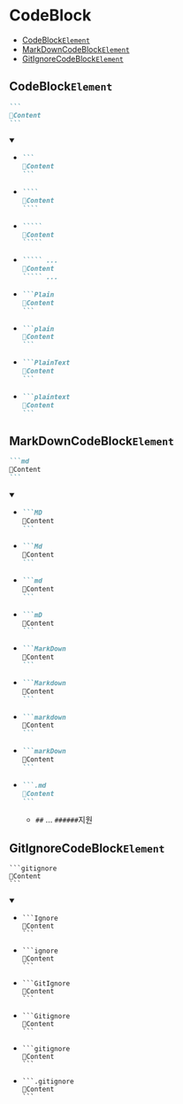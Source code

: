 # CodeBlock
- [CodeBlock`Element`](#codeblockelement)
- [MarkDownCodeBlock`Element`](#markdowncodeblockelement)
- [GitIgnoreCodeBlock`Element`](#gitignorecodeblockelement)


## CodeBlock`Element`
````md
```
📌Content
```
````
<details open>
  <summary></summary>

- ````md
  ```
  📌Content
  ```
  ````
- `````md
  ````
  📌Content
  ````
  `````
- ``````md
  `````
  📌Content
  `````
  ``````
- ``````md
  ````` ...
  📌Content
  ````` ...
  ``````  
- ````md
  ```Plain
  📌Content
  ```
  ````
- ````md
  ```plain
  📌Content
  ```
  ````
- ````md
  ```PlainText
  📌Content
  ```
  ````
- ````md
  ```plaintext
  📌Content
  ```
  ````
</details>


## MarkDownCodeBlock`Element`
````md
```md
📌Content
```
````
<details open>
    <summary></summary>
    
- ````md
  ```MD
  📌Content
  ```
  ````
- ````md
  ```Md
  📌Content
  ```
  ````
- ````md
  ```md
  📌Content
  ```
  ````
- ````md
  ```mD
  📌Content
  ```
  ````
- ````md
  ```MarkDown
  📌Content
  ```
  ````
- ````md
  ```Markdown
  📌Content
  ```
  ````
- ````md
  ```markdown
  📌Content
  ```
  ````
- ````md
  ```markDown
  📌Content
  ```
  ````
- ````md
  ```.md
  📌Content
  ```
  ````
  - `##` ... `######`지원  
</details>


## GitIgnoreCodeBlock`Element`
````
```gitignore
📌Content
```
````
<details open>
    <summary></summary>

- ````
  ```Ignore
  📌Content
  ```
  ````
- ````
  ```ignore
  📌Content
  ```
  ````
- ````
  ```GitIgnore
  📌Content
  ```
  ````
- ````
  ```Gitignore
  📌Content
  ```
  ````
- ````
  ```gitignore
  📌Content
  ```
  ````
- ````
  ```.gitignore
  📌Content
  ```
  ````
</details>
